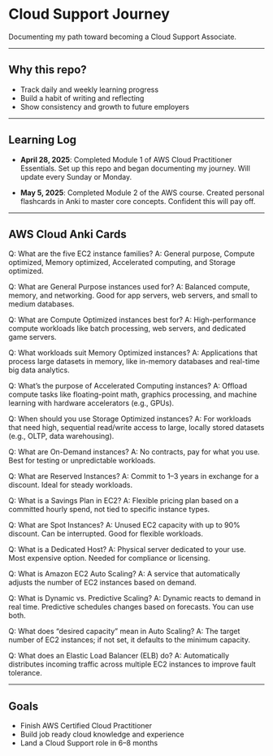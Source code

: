 # Cloud Support Journey

Documenting my path toward becoming a Cloud Support Associate.

---

## Why this repo?

- Track daily and weekly learning progress
- Build a habit of writing and reflecting
- Show consistency and growth to future employers

---

## Learning Log

- **April 28, 2025**: Completed Module 1 of AWS Cloud Practitioner Essentials. Set up this repo and began documenting my journey. Will update every Sunday or Monday.

- **May 5, 2025**: Completed Module 2 of the AWS course. Created personal flashcards in Anki to master core concepts. Confident this will pay off.

---

## AWS Cloud Anki Cards

Q: What are the five EC2 instance families?
A: General purpose, Compute optimized, Memory optimized, Accelerated computing, and Storage optimized.

Q: What are General Purpose instances used for?
A: Balanced compute, memory, and networking. Good for app servers, web servers, and small to medium databases.

Q: What are Compute Optimized instances best for?
A: High-performance compute workloads like batch processing, web servers, and dedicated game servers.

Q: What workloads suit Memory Optimized instances?
A: Applications that process large datasets in memory, like in-memory databases and real-time big data analytics.

Q: What’s the purpose of Accelerated Computing instances?
A: Offload compute tasks like floating-point math, graphics processing, and machine learning with hardware accelerators (e.g., GPUs).

Q: When should you use Storage Optimized instances?
A: For workloads that need high, sequential read/write access to large, locally stored datasets (e.g., OLTP, data warehousing).

Q: What are On-Demand instances?
A: No contracts, pay for what you use. Best for testing or unpredictable workloads.

Q: What are Reserved Instances?
A: Commit to 1–3 years in exchange for a discount. Ideal for steady workloads.

Q: What is a Savings Plan in EC2?
A: Flexible pricing plan based on a committed hourly spend, not tied to specific instance types.

Q: What are Spot Instances?
A: Unused EC2 capacity with up to 90% discount. Can be interrupted. Good for flexible workloads.

Q: What is a Dedicated Host?
A: Physical server dedicated to your use. Most expensive option. Needed for compliance or licensing.

Q: What is Amazon EC2 Auto Scaling?
A: A service that automatically adjusts the number of EC2 instances based on demand.

Q: What is Dynamic vs. Predictive Scaling?
A: Dynamic reacts to demand in real time. Predictive schedules changes based on forecasts. You can use both.

Q: What does “desired capacity” mean in Auto Scaling?
A: The target number of EC2 instances; if not set, it defaults to the minimum capacity.

Q: What does an Elastic Load Balancer (ELB) do?
A: Automatically distributes incoming traffic across multiple EC2 instances to improve fault tolerance.

---

## Goals

- Finish AWS Certified Cloud Practitioner
- Build job ready cloud knowledge and experience
- Land a Cloud Support role in 6–8 months
